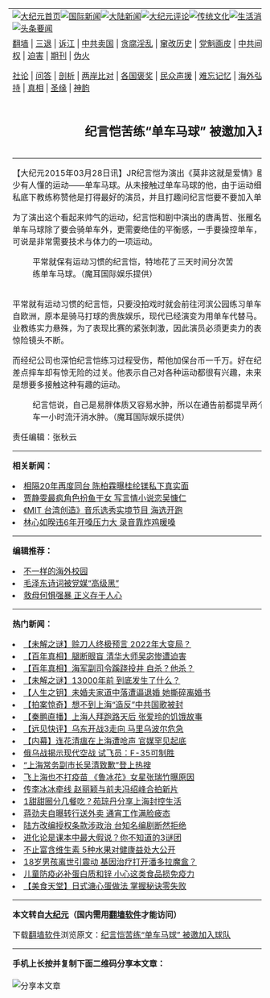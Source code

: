 <a name="1" id="1" target="_blank"></a><span id="1"></span>
<table align=center border="0"><tr><td colspan="2" VALIGN=TOP><a href="https://github.com/yahntu3246/djy/blob/master/gb/nf1351518.md#1"><img src="https://raw.githubusercontent.com/yahntu3246/www/master/t/djy/1.jpg" title="大纪元首页" alt="大纪元首页"></a><a href="https://github.com/yahntu3246/djy/blob/master/gb/n24hr.md#1"><img src="https://raw.githubusercontent.com/yahntu3246/www/master/t/djy/3.jpg" title="国际新闻" alt="国际新闻"></a><a href="https://github.com/yahntu3246/djy/blob/master/gb/nsc413.md#1"><img src="https://raw.githubusercontent.com/yahntu3246/www/master/t/djy/4.jpg" title="大陆新闻" alt="大陆新闻"></a><a href="https://github.com/yahntu3246/djy/blob/master/gb/news392.md#1"><img src="https://raw.githubusercontent.com/yahntu3246/www/master/t/djy/5.jpg" title="大纪元评论" alt="大纪元评论"></a><a href="https://github.com/yahntu3246/djy/blob/master/gb/news2007.md#1"><img src="https://raw.githubusercontent.com/yahntu3246/www/master/t/djy/6.jpg" title="传统文化" alt="传统文化"></a><a href="https://github.com/yahntu3246/djy/blob/master/gb/news2008.md#1"><img src="https://raw.githubusercontent.com/yahntu3246/www/master/t/djy/7.jpg" title="生活消费" alt="生活消费"></a><a href="https://github.com/yahntu3246/djy/blob/master/gb/ncyule.md#1"><img src="https://raw.githubusercontent.com/yahntu3246/www/master/t/djy/8.jpg" title="娱乐休闲" alt="娱乐休闲"></a><a href="https://github.com/yahntu3246/djy/blob/master/gb/nsc1002.md#1"><img src="https://raw.githubusercontent.com/yahntu3246/www/master/t/djy/9.jpg" title="健康" alt="健康"></a><a href="https://github.com/yahntu3246/djy/blob/master/gb/nf6092.md#1"><img src="https://raw.githubusercontent.com/yahntu3246/www/master/t/djy/10a.jpg" title="独家" alt="独家"></a><a href="https://github.com/yahntu3246/djy/blob/master/gb/nf4514.md#1"><img src="https://raw.githubusercontent.com/yahntu3246/www/master/t/djy/12a.jpg" title="头条要闻" alt="头条要闻"></a></td></tr>
<tr><td colspan="2" VALIGN=TOP><a target="_blank" href="https://github.com/yahntu3246/www/blob/master/README.md?zsrh#1">翻墙</a> | <a target="_blank" href="https://github.com/yahntu3246/djy/blob/master/gb/nf5657.md#1">三退</a> | <a target="_blank" href="https://github.com/yahntu3246/djy/blob/master/gb/nf6124.md#1">诉江</a> | <a target="_blank" href="https://github.com/yahntu3246/djy/blob/master/gb/nf1176117.md#1">中共卖国</a> | <a target="_blank" href="https://github.com/yahntu3246/djy/blob/master/gb/nf5773.md#1">贪腐淫乱</a> | <a target="_blank" href="https://github.com/yahntu3246/djy/blob/master/gb/nf1176115.md#1">窜改历史</a> | <a target="_blank" href="https://github.com/yahntu3246/djy/blob/master/gb/nf1176107.md#1">党魁画皮</a> | <a target="_blank" href="https://github.com/yahntu3246/djy/blob/master/gb/nf1320400.md#1">中共间谍</a> | <a target="_blank" href="https://github.com/yahntu3246/djy/blob/master/gb/nf1176114.md#1">破坏传统</a> | <a target="_blank" href="https://github.com/yahntu3246/ntdtv/blob/master/gb/prog447_1.md#1">恶贯满盈</a> | <a target="_blank" href="https://github.com/yahntu3246/djy/blob/master/gb/ncid278.md#1">人权</a> | <a target="_blank" href="https://github.com/yahntu3246/djy/blob/master/gb/nf1176111.md#1">迫害</a> | <a target="_blank" href="https://gitlab.com/szzdlab/mh-qikan/blob/master/README.md#1">期刊</a> | <a target="_blank" href="https://github.com/yahntu3246/djy/blob/master/gb/nf5562.md#1">伪火</a></p><p><a target="_blank" href="https://github.com/yahntu3246/djy/blob/master/gb/9p.md#1">社论</a> | <a target="_blank" href="https://github.com/yahntu3246/djy/blob/master/gb/nf4378.md#1">问答</a> | <a target="_blank" href="https://github.com/yahntu3246/djy/blob/master/gb/nf5792.md#1">剖析</a> | <a target="_blank" href="https://github.com/yahntu3246/djy/blob/master/gb/nf5735.md#1">两岸比对</a> | <a target="_blank" href="https://github.com/yahntu3246/djy/blob/master/gb/nf6119.md#1">各国褒奖</a> | <a target="_blank" href="https://github.com/yahntu3246/djy/blob/master/gb/nf6120.md#1">民众声援</a> | <a target="_blank" href="https://github.com/yahntu3246/djy/blob/master/gb/nf1188594.md#1">难忘记忆</a> | <a target="_blank" href="https://github.com/yahntu3246/djy/blob/master/gb/nf3180.md#1">海外弘传</a> | <a target="_blank" href="https://github.com/yahntu3246/djy/blob/master/gb/nf5410.md#1">万人上访</a> | <a target="_blank" href="https://github.com/yahntu3246/www/blob/master/README.md?zsrh#1">平台首页</a> | <a target="_blank" href="https://github.com/yahntu3246/djy/blob/master/gb/nf4386.md#1">支持</a> | <a target="_blank" href="https://github.com/yahntu3246/djy/blob/master/gb/nf4389.md#1">真相</a> | <a target="_blank" href="https://github.com/yahntu3246/djy/blob/master/gb/nf5790.md#1">圣缘</a> | <a target="_blank" href="https://github.com/yahntu3246/djy/blob/master/gb/nf4786.md#1">神韵</a></td></tr>
<tr><td VALIGN=TOP width="626"><h2 align=center>纪言恺苦练“单车马球” 被邀加入球队</h2>

<h6></h6>
<hr>
	<p>【大纪元2015年03月28日讯】JR<ahref="https://github.com/yahntu3246/djy/blob/master/gb/tag/%E7%BA%AA%E8%A8%80%E6%81%BA.md#1">纪言恺</a>为演出《莫非这就是爱情》剧情需要，练习一项台湾鲜少有人懂的运动——单车马球。从未接触过单车马球的他，由于运动细胞活跃，很快就能上手，私底下教练称赞他是打得最好的演员，并且打趣问纪言恺要不要加入单车马球的球队。</p>
<p>为了演出这个看起来帅气的运动，<ahref="https://github.com/yahntu3246/djy/blob/master/gb/tag/%E7%BA%AA%E8%A8%80%E6%81%BA.md#1">纪言恺</a>和剧中演出的唐禹哲、张雁名在练习过程中吃尽苦头。单车马球除了要会骑单车外，更需要绝佳的平衡感，一手要操控单车，另一手要用马球杆控球，可说是非常需要技术与体力的一项运动。</p>
<p>
	<figure id="attachment_5846281" aria-describedby="caption-attachment-5846281" style="width: 400px" class="wp-caption aligncenter"><ahref=" https://i.epochtimes.com/assets/uploads/2015/03/1503280434462560.jpg" target="_blank" rel="noreferrer noopener"></a><figcaption id="caption-attachment-5846281" class="wp-caption-text">平常就保有运动习惯的纪言恺，特地花了三天时间分次苦练单车马球。（魔耳国际娱乐提供）</figcaption></figure><br />平常就有运动习惯的纪言恺，只要没拍戏时就会前往河滨公园练习单车马球。他说，这项运动源自欧洲，原本是骑马打球的贵族娱乐，现代已经演变为用单车代替马。拍摄过程中由于演员和专业教练实力悬殊，为了表现比赛的紧张刺激，因此演员必须更卖力的表现冲刺与竞速的感觉，让惊险镜头不断。</p>
<p>而经纪公司也深怕纪言恺练习过程受伤，帮他加保台币一千万。好在纪言恺运动神经发达，几次差点摔车却有惊无险的过关。他表示自己对各种运动都很有兴趣，未来如果拍戏空档允许，他还是想要多接触这种有趣的运动。</p>
<figure id="attachment_5846289" aria-describedby="caption-attachment-5846289" style="width: 600px" class="wp-caption aligncenter"><ahref=" https://i.epochtimes.com/assets/uploads/2015/03/1503280435192560-600x464.jpg" target="_blank" rel="noreferrer noopener"></a><figcaption id="caption-attachment-5846289" class="wp-caption-text">纪言恺说，自己是易胖体质又容易水肿，所以在通告前都提早两个小时准备，在家骑车一小时流汗消水肿。（魔耳国际娱乐提供）</figcaption></figure>
<p>责任编辑：张秋云</p>
	
<hr>


<strong>相关新闻：</strong>
<li><a href="https://github.com/yahntu3246/djy/blob/master/gb/22/4/21/n13716970.md#1">相隔20年再度同台 陈柏霖曝桂纶镁私下真实面</a></li>
<li><a href="https://github.com/yahntu3246/djy/blob/master/gb/22/4/21/n13716757.md#1">贾静雯最疯角色扮鱼干女 写言情小说恋吴慷仁</a></li>
<li><a href="https://github.com/yahntu3246/djy/blob/master/gb/22/4/21/n13716559.md#1">《MIT 台湾创造》音乐选秀实境节目 海选开跑</a></li>
<li><a href="https://github.com/yahntu3246/djy/blob/master/gb/22/4/21/n13716582.md#1">林心如暌违6年开嗓压力大 录音靠炸鸡暖嗓</a></li>
<hr>


<strong>编辑推荐：</strong>
<li><a href="https://github.com/upjkzu3674/djy/blob/master/gb/18/6/9/n10469652.md?dfh#1" target="_blank">不一样的海外校园</a></li><li><a href="https://github.com/tsiac2612/djy/blob/master/gb/17/11/26/n9894912.md#1" target="_blank">毛泽东诗词被党媒“高级黑”</a></li><li><a href="https://github.com/tsiac2612/djy/blob/master/gb/19/5/10/n11248618.md#1" target="_blank">救母何惧强暴 正义存于人心</a></li>
<hr>

<strong>热门新闻：</strong>
<li><a href="https://github.com/yahntu3246/djy/blob/master/gb/22/4/17/n13714053.md#1">【未解之谜】赊刀人终极预言 2022年大变局？</a></li>
<li><a href="https://github.com/yahntu3246/djy/blob/master/gb/21/12/28/n13464970.md#1">【百年真相】腿断眼盲 清华大师吴宓惨遭迫害</a></li>
<li><a href="https://github.com/yahntu3246/djy/blob/master/gb/22/4/14/n13711888.md#1">【百年真相】海军副司令蹊跷投井 自杀？他杀？</a></li>
<li><a href="https://github.com/yahntu3246/djy/blob/master/gb/22/4/14/n13711959.md#1">【未解之谜】13000年前 到底发生了什么？</a></li>
<li><a href="https://github.com/yahntu3246/djy/blob/master/gb/22/4/14/n13711147.md#1">【人生之钥】未婚夫家道中落遭逼退婚 她撕碎离婚书</a></li>
<li><a href="https://github.com/yahntu3246/djy/blob/master/gb/22/4/20/n13716211.md#1">【拍案惊奇】想不到上海“造反”中共国歌被封</a></li>
<li><a href="https://github.com/yahntu3246/djy/blob/master/gb/22/4/20/n13716298.md#1">【秦鹏直播】上海人拜跑路天后 张爱玲的饥饿故事</a></li>
<li><a href="https://github.com/yahntu3246/djy/blob/master/gb/22/4/20/n13716380.md#1">【远见快评】乌东开战3走向 马里乌波尔危急</a></li>
<li><a href="https://github.com/yahntu3246/djy/blob/master/gb/22/4/18/n13714674.md#1">【内幕】连花清瘟在上海遭呛声 官媒罕见起底</a></li>
<li><a href="https://github.com/yahntu3246/djy/blob/master/gb/22/4/18/n13714766.md#1">俄乌战揭示现代空战 试飞员：F-35可制胜</a></li>
<li><a href="https://github.com/yahntu3246/djy/blob/master/gb/22/4/19/n13715248.md#1">“上海常务副市长吴清致歉”登上热搜</a></li>
<li><a href="https://github.com/yahntu3246/djy/blob/master/gb/22/4/19/n13715539.md#1">飞上海也不打疫苗 《鲁冰花》女星张瑞竹曝原因</a></li>
<li><a href="https://github.com/yahntu3246/djy/blob/master/gb/22/4/18/n13714775.md#1">传李冰冰牵线 赵丽颖与前夫冯绍峰合拍新片</a></li>
<li><a href="https://github.com/yahntu3246/djy/blob/master/gb/22/4/18/n13714748.md#1">1甜甜圈分几餐吃？苑琼丹分享上海封控生活</a></li>
<li><a href="https://github.com/yahntu3246/djy/blob/master/gb/22/4/20/n13716369.md#1">蒋劲夫自曝转行送外卖 通宵工作满脸疲态</a></li>
<li><a href="https://github.com/yahntu3246/djy/blob/master/gb/22/4/20/n13716326.md#1">陆方改编授权条款涉政治 台知名编剧断然拒绝</a></li>
<li><a href="https://github.com/yahntu3246/djy/blob/master/gb/22/4/16/n13712834.md#1">进化论是课本中最大假说？你不知道的3谜团</a></li>
<li><a href="https://github.com/yahntu3246/djy/blob/master/gb/22/4/14/n13711642.md#1">不止富含维生素 5种水果对健康益处大公开</a></li>
<li><a href="https://github.com/yahntu3246/djy/blob/master/gb/22/4/19/n13715279.md#1">18岁男孩离世引震动 基因治疗打开潘多拉魔盒？</a></li>
<li><a href="https://github.com/yahntu3246/djy/blob/master/gb/22/4/19/n13714932.md#1">儿童防疫必补蛋白质和锌 小心这类食品损免疫力</a></li>
<li><a href="https://github.com/yahntu3246/djy/blob/master/gb/22/4/19/n13715364.md#1">【美食天堂】日式溏心蛋做法 掌握秘诀零失败</a></li>
<hr>

<strong>本文转自<a href="https://www.epochtimes.com">大纪元</a>（国内需用<a href="https://github.com/yahntu3246/www/blob/master/README.md#8">翻墙软件</a>才能访问）</strong><p>下载<a href="https://github.com/yahntu3246/www/blob/master/README.md#8">翻墙软件</a>浏览原文：<a href="https://www.epochtimes.com/gb/15/3/28/n4398802.htm">纪言恺苦练“单车马球” 被邀加入球队</a></p><hr>

<strong>手机上长按并复制下面二维码分享本文章：</strong><br><br><img src="https://chart.apis.google.com/chart?cht=qr&chs=240x240&choe=UTF-8&chld=M|2&chl=https://github.com/yahntu3246/djy/blob/master/gb/15/3/28/n4398802.md%231" title="分享本文章"></td><td VALIGN=TOP><a href="https://github.com/yahntu3246/djy/blob/master/gb/16/1/21/n4622075.md?dfh#1" target="_blank"><img src="https://raw.githubusercontent.com/yahntu3246/djy/master/gb/300/wei-f1.jpg" title="中共的伪火骗局"  alt="中共的伪火骗局"></a><br><a href="https://github.com/yahntu3246/www/blob/master/README.md?dfh#9" target="_blank"><img src="https://raw.githubusercontent.com/yahntu3246/djy/master/gb/300/yong-h.jpg" title="永恒的见证"  alt="永恒的见证"></a><br><a href="https://github.com/yahntu3246/djy/blob/master/gb/13/9/29/n3974789.md?dfh#1" target="_blank"><img src="https://raw.githubusercontent.com/yahntu3246/djy/master/gb/300/shang-lnz.jpg" title="善良女子被中共投男牢"  alt="善良女子被中共投男牢"></a><br><a href="https://github.com/yahntu3246/djy/blob/master/gb/16/3/16/n4663449.md?dfh#1" target="_blank"><img src="https://raw.githubusercontent.com/yahntu3246/djy/master/gb/300/huo-z3.jpg" title="警卫目击活摘器官"  alt="警卫目击活摘器官"></a><br><a href="https://github.com/yahntu3246/djy/blob/master/gb/16/8/7/n8177641.md?dfh#1" target="_blank"><img src="https://raw.githubusercontent.com/yahntu3246/djy/master/gb/300/huo-z4.jpg" title="证人描述活摘恐怖"  alt="证人描述活摘恐怖"></a><br><a href="https://github.com/yahntu3246/djy/blob/master/gb/10/4/19/n2881569.md?dfh#1" target="_blank"><img src="https://raw.githubusercontent.com/yahntu3246/djy/master/gb/300/huo-z1.jpg" title="揭开活摘器官黑幕"  alt="揭开活摘器官黑幕"></a><br><a href="https://github.com/yahntu3246/djy/blob/master/gb/10/11/7/n3077476.md?dfh#1" target="_blank"><img src="https://raw.githubusercontent.com/yahntu3246/djy/master/gb/300/ma-ks.jpg" title="马克思的成魔之路"  alt="马克思的成魔之路"></a><br><a href="https://github.com/yahntu3246/djy/blob/master/gb/14/6/9/n4173977.md?dfh#1" target="_blank"><img src="https://raw.githubusercontent.com/yahntu3246/djy/master/gb/300/chang-zs.jpg" title="藏字石 蕴天机"  alt="藏字石 蕴天机"></a><br><a href="https://github.com/yahntu3246/djy/blob/master/gb/18/5/10/n10381511.md?dfh#1" target="_blank"><img src="https://raw.githubusercontent.com/yahntu3246/djy/master/gb/300/st1.jpg" title="关注三亿人三退"  alt="关注三亿人三退"></a><br><a href="https://github.com/yahntu3246/djy/blob/master/gb/18/3/21/n10237682.md?dfh#1" target="_blank"><img src="https://raw.githubusercontent.com/yahntu3246/djy/master/gb/300/jie-t.jpg" title="解体中共复兴中华"  alt="解体中共复兴中华"></a><br><a href="https://github.com/yahntu3246/djy/blob/master/gb/9/2/9/n2422991.md?dfh#1" target="_blank"><img src="https://raw.githubusercontent.com/yahntu3246/djy/master/gb/300/gao-zs.jpg" title="中共迫害良心律师"  alt="中共迫害良心律师"></a><br><a href="https://github.com/yahntu3246/djy/blob/master/gb/18/12/9/n10900044.md?dfh#1" target="_blank"><img src="https://raw.githubusercontent.com/yahntu3246/djy/master/gb/300/sj1.jpg" title="三百多万人举报江泽民"  alt="三百多万人举报江泽民"></a><br><a href="https://github.com/yahntu3246/djy/blob/master/gb/18/8/28/n10672014.md?dfh#1" target="_blank"><img src="https://raw.githubusercontent.com/yahntu3246/djy/master/gb/300/sj2.jpg" title="这些官员为何起诉江泽民"  alt="这些官员为何起诉江泽民"></a><br><a href="https://github.com/yahntu3246/djy/blob/master/gb/8/12/18/n2367165.md?dfh#1" target="_blank"><img src="https://raw.githubusercontent.com/yahntu3246/djy/master/gb/300/liangan.jpg" title="海峡两岸的强烈对比"  alt="海峡两岸的强烈对比"></a><br><a href="https://github.com/yahntu3246/djy/blob/master/gb/15/12/10/n4593139.md?dfh#1" target="_blank"><img src="https://raw.githubusercontent.com/yahntu3246/djy/master/gb/300/jia-ndzl.jpg" title="加拿大总理的贺信"  alt="加拿大总理的贺信"></a><br><a href="https://github.com/yahntu3246/djy/blob/master/gb/11/6/17/n3289382.md?dfh#1" target="_blank"><img src="https://raw.githubusercontent.com/yahntu3246/djy/master/gb/300/xiao-wd.jpg" title="探寻真相兼听则明"  alt="探寻真相兼听则明"></a><br><a href="https://github.com/yahntu3246/djy/blob/master/gb/18/10/27/n10812623.md?dfh#1" target="_blank"><img src="https://raw.githubusercontent.com/yahntu3246/djy/master/gb/300/yindu.jpg" title="印度媒体报道东方"  alt="印度媒体报道东方"></a><br><a href="https://github.com/yahntu3246/djy/blob/master/gb/18/6/9/n10469652.md?dfh#1" target="_blank"><img src="https://raw.githubusercontent.com/yahntu3246/djy/master/gb/300/xie-j.jpg" title="不一样的海外校园"  alt="不一样的海外校园"></a><br><a href="https://github.com/yahntu3246/djy/blob/master/gb/7/4/5/n1669415.md?dfh#1" target="_blank"><img src="https://raw.githubusercontent.com/yahntu3246/djy/master/gb/300/li-up.jpg" title="从大师到徒弟的传奇"  alt="从大师到徒弟的传奇"></a><br><a href="https://github.com/yahntu3246/djy/blob/master/gb/17/5/26/n9191512.md?dfh#1" target="_blank"><img src="https://raw.githubusercontent.com/yahntu3246/djy/master/gb/300/zfl2.jpg" title="亿万人与东方一本奇书"  alt="亿万人与东方一本奇书"></a><br><a href="https://github.com/yahntu3246/djy/blob/master/gb/13/11/27/n4020290.md?dfh#1" target="_blank"><img src="https://raw.githubusercontent.com/yahntu3246/djy/master/gb/300/zhen-h.jpg" title="大陆见不到的震撼场面"  alt="大陆见不到的震撼场面"></a><br><a href="https://github.com/yahntu3246/djy/blob/master/gb/15/7/17/n4482910.md?dfh#1" target="_blank"><img src="https://raw.githubusercontent.com/yahntu3246/djy/master/gb/300/dalu-sk.jpg" title="人心向善 大陆当初盛况"  alt="人心向善 大陆当初盛况"></a><br><a href="https://github.com/yahntu3246/djy/blob/master/gb/19/1/5/n10955468.md?dfh#1" target="_blank"><img src="https://raw.githubusercontent.com/yahntu3246/djy/master/gb/300/zfl1.jpg" title="追寻真理 这书讲什么"  alt="追寻真理 这书讲什么"></a><br><a href="https://github.com/yahntu3246/www/blob/master/README.md?dfh#1" target="_blank"><img src="https://raw.githubusercontent.com/yahntu3246/djy/master/gb/300/fq1.jpg" title="下载免费翻墙软件"  alt="下载免费翻墙软件"></a><br></td></tr></table>
